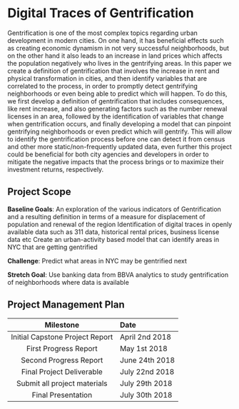 # Digital Traces of Gentrification

Gentrification is one of the most complex topics regarding urban development in modern cities. On one hand, it has beneficial effects such as creating economic dynamism in not very successful neighborhoods, but on the other hand it also leads to an increase in land prices which affects the population negatively who lives in the gentrifying areas. In this paper we create a definition of gentrification that involves the increase in rent and physical transformation in cities, and then identify variables that are correlated to the process, in order to promptly detect gentrifying neighborhoods or even being able to predict which will happen. To do this, we first develop a definition of gentrification that includes consequences, like rent increase, and also generating factors such as the number renewal licenses in an area, followed by the identification of variables that change when gentrification occurs, and finally developing a model that can pinpoint gentrifying neighborhoods or even predict which will gentrify. This will allow to identify the gentrification process before one can detect it from census and other more static/non-frequently updated data, even further this project could be beneficial for both city agencies and developers in order to mitigate the negative impacts that the process brings or to maximize their investment returns, respectively.

## Project Scope
__Baseline Goals__:
An exploration of the various indicators of Gentrification and a resulting definition in terms of a measure for displacement of population and renewal of the region
Identification of digital traces in openly available data such as 311 data, historical rental prices, business license data etc
Create an urban-activity based model that can identify areas in NYC that are getting gentrified

__Challenge__:
Predict what areas in NYC may be gentrified next

__Stretch Goal__:
Use banking data from BBVA analytics to study gentrification of neighborhoods where data is available

## Project Management Plan
| Milestone	|  Date  |
|:----------:|:----------|
 Initial Capstone Project Report | April 2nd 2018 |
 First Progress Report | May 1st 2018 |
 Second Progress Report | June 24th 2018 |
 Final Project Deliverable | July 22nd 2018 |
 Submit all project materials | July 29th 2018 |
 Final Presentation | July 30th 2018 |
